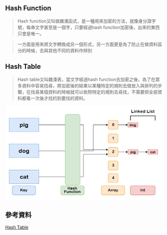 ## Hash Function
> Hash function又叫做雜湊函式，是一種用來加密的方法，就像身分證字號，每串文字甚至是一個字，只要經過hash function加密後，出來的東西只會是唯一。

>一方面是用來將文字轉換成另一個形式，另一方面更是為了防止在做資料區分的時候，去與其他不同的資料作辨別

## Hash Table
> Hash table又叫雜湊表，當文字經過hash function去加密之後，為了在眾多資料中容易找尋，將加密後的結果以某種特定的規則去做放入與排列的步驟，在找尋某個資料的時候就可以依照特定的規則去尋找，不需要把全部資料都看一次後才找的到要找的資料。

<img src="/pic/hash_table.png" width="500" height="300">

## 參考資料
[Hash Table](https://zh.wikipedia.org/zh-tw/%E5%93%88%E5%B8%8C%E8%A1%A8)
